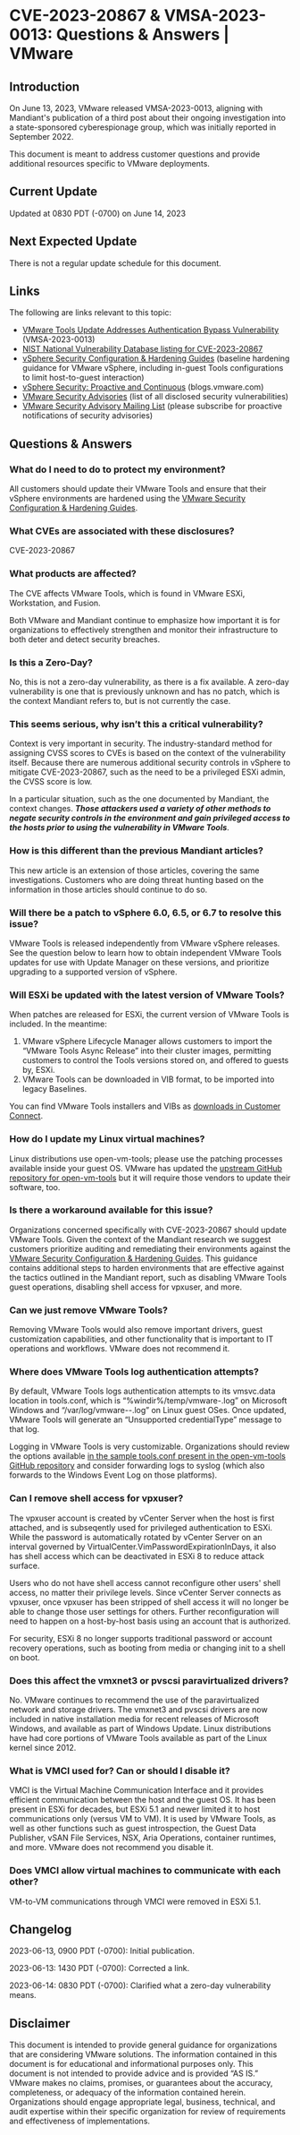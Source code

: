 # CVE-2023-20867 & VMSA-2023-0013: Questions & Answers | VMware
Introduction
------------

On June 13, 2023, VMware released VMSA-2023-0013, aligning with Mandiant's publication of a third post about their ongoing investigation into a state-sponsored cyberespionage group, which was initially reported in September 2022.

This document is meant to address customer questions and provide additional resources specific to VMware deployments.

Current Update
--------------

Updated at 0830 PDT (-0700) on June 14, 2023

Next Expected Update
--------------------

There is not a regular update schedule for this document.

Links
-----

The following are links relevant to this topic:

*   [VMware Tools Update Addresses Authentication Bypass Vulnerability](https://www.vmware.com/security/advisories/VMSA-2023-0013) (VMSA-2023-0013)
*   [NIST National Vulnerability Database listing for CVE-2023-20867](https://nvd.nist.gov/vuln/detail/CVE-2023-20867)
*   [vSphere Security Configuration & Hardening Guides](https://via.vmw.com/scg) (baseline hardening guidance for VMware vSphere, including in-guest Tools configurations to limit host-to-guest interaction)
*   [vSphere Security: Proactive and Continuous](https://blogs.vmware.com/vsphere/2023/02/vsphere-security-proactive-and-continuous.html) (blogs.vmware.com)
*   [VMware Security Advisories](https://www.vmware.com/security/advisories.html) (list of all disclosed security vulnerabilities)
*   [VMware Security Advisory Mailing List](https://www.vmware.com/security/advisories.html) (please subscribe for proactive notifications of security advisories)

Questions & Answers
-------------------

### What do I need to do to protect my environment?

All customers should update their VMware Tools and ensure that their vSphere environments are hardened using the [VMware Security Configuration & Hardening Guides](https://via.vmw.com/scg).

### What CVEs are associated with these disclosures?

CVE-2023-20867

### What products are affected?

The CVE affects VMware Tools, which is found in VMware ESXi, Workstation, and Fusion.

Both VMware and Mandiant continue to emphasize how important it is for organizations to effectively strengthen and monitor their infrastructure to both deter and detect security breaches.

### Is this a Zero-Day?

No, this is not a zero-day vulnerability, as there is a fix available. A zero-day vulnerability is one that is previously unknown and has no patch, which is the context Mandiant refers to, but is not currently the case.

### This seems serious, why isn’t this a critical vulnerability?

Context is very important in security. The industry-standard method for assigning CVSS scores to CVEs is based on the context of the vulnerability itself. Because there are numerous additional security controls in vSphere to mitigate CVE-2023-20867, such as the need to be a privileged ESXi admin, the CVSS score is low.

In a particular situation, such as the one documented by Mandiant, the context changes. **_Those attackers used a variety of other methods to negate security controls in the environment and gain privileged access to the hosts prior to using the vulnerability in VMware Tools_**.

### How is this different than the previous Mandiant articles?

This new article is an extension of those articles, covering the same investigations. Customers who are doing threat hunting based on the information in those articles should continue to do so.

### Will there be a patch to vSphere 6.0, 6.5, or 6.7 to resolve this issue?

VMware Tools is released independently from VMware vSphere releases. See the question below to learn how to obtain independent VMware Tools updates for use with Update Manager on these versions, and prioritize upgrading to a supported version of vSphere.

### Will ESXi be updated with the latest version of VMware Tools?

When patches are released for ESXi, the current version of VMware Tools is included. In the meantime:

1.  VMware vSphere Lifecycle Manager allows customers to import the “VMware Tools Async Release” into their cluster images, permitting customers to control the Tools versions stored on, and offered to guests by, ESXi.
2.  VMware Tools can be downloaded in VIB format, to be imported into legacy Baselines.

You can find VMware Tools installers and VIBs as [downloads in Customer Connect](https://customerconnect.vmware.com/downloads/info/slug/datacenter_cloud_infrastructure/vmware_tools/12_x).

### How do I update my Linux virtual machines?

Linux distributions use open-vm-tools; please use the patching processes available inside your guest OS. VMware has updated the [upstream GitHub repository for open-vm-tools](https://github.com/vmware/open-vm-tools) but it will require those vendors to update their software, too.

### Is there a workaround available for this issue?

Organizations concerned specifically with CVE-2023-20867 should update VMware Tools. Given the context of the Mandiant research we suggest customers prioritize auditing and remediating their environments against the [VMware Security Configuration & Hardening Guides](https://via.vmw.com/scg). This guidance contains additional steps to harden environments that are effective against the tactics outlined in the Mandiant report, such as disabling VMware Tools guest operations, disabling shell access for vpxuser, and more.

### Can we just remove VMware Tools?

Removing VMware Tools would also remove important drivers, guest customization capabilities, and other functionality that is important to IT operations and workflows. VMware does not recommend it.

### Where does VMware Tools log authentication attempts?

By default, VMware Tools logs authentication attempts to its vmsvc.data location in tools.conf, which is “%windir%/temp/vmware-<servicename>.log” on Microsoft Windows and “/var/log/vmware-<servicename>-<username>.log” on Linux guest OSes. Once updated, VMware Tools will generate an “Unsupported credentialType” message to that log.

Logging in VMware Tools is very customizable. Organizations should review the options available [in the sample tools.conf present in the open-vm-tools GitHub repository](https://github.com/vmware/open-vm-tools/blob/master/open-vm-tools/tools.conf) and consider forwarding logs to syslog (which also forwards to the Windows Event Log on those platforms).

### Can I remove shell access for vpxuser?

The vpxuser account is created by vCenter Server when the host is first attached, and is subseqently used for privileged authentication to ESXi. While the password is automatically rotated by vCenter Server on an interval governed by VirtualCenter.VimPasswordExpirationInDays, it also has shell access which can be deactivated in ESXi 8 to reduce attack surface.

Users who do not have shell access cannot reconfigure other users' shell access, no matter their privilege levels. Since vCenter Server connects as vpxuser, once vpxuser has been stripped of shell access it will no longer be able to change those user settings for others. Further reconfiguration will need to happen on a host-by-host basis using an account that is authorized.

For security, ESXi 8 no longer supports traditional password or account recovery operations, such as booting from media or changing init to a shell on boot.

### Does this affect the vmxnet3 or pvscsi paravirtualized drivers?

No. VMware continues to recommend the use of the paravirtualized network and storage drivers. The vmxnet3 and pvscsi drivers are now included in native installation media for recent releases of Microsoft Windows, and available as part of Windows Update. Linux distributions have had core portions of VMware Tools available as part of the Linux kernel since 2012.

### What is VMCI used for? Can or should I disable it?

VMCI is the Virtual Machine Communication Interface and it provides efficient communication between the host and the guest OS. It has been present in ESXi for decades, but ESXi 5.1 and newer limited it to host communications only (versus VM to VM). It is used by VMware Tools, as well as other functions such as guest introspection, the Guest Data Publisher, vSAN File Services, NSX, Aria Operations, container runtimes, and more. VMware does not recommend you disable it.

### Does VMCI allow virtual machines to communicate with each other?

VM-to-VM communications through VMCI were removed in ESXi 5.1.

Changelog
---------

2023-06-13, 0900 PDT (-0700): Initial publication.

2023-06-13: 1430 PDT (-0700): Corrected a link.

2023-06-14: 0830 PDT (-0700): Clarified what a zero-day vulnerability means.

Disclaimer
----------

This document is intended to provide general guidance for organizations that are considering VMware solutions. The information contained in this document is for educational and informational purposes only. This document is not intended to provide advice and is provided “AS IS.”  VMware makes no claims, promises, or guarantees about the accuracy, completeness, or adequacy of the information contained herein. Organizations should engage appropriate legal, business, technical, and audit expertise within their specific organization for review of requirements and effectiveness of implementations.